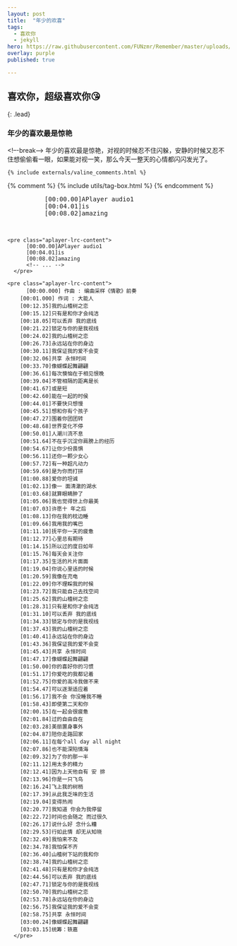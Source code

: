 ```yaml
---
layout: post
title:  "年少的欢喜"
tags:
  - 喜欢你
  - jekyll
hero: https://raw.githubusercontent.com/FUNzmr/Remember/master/uploads/zmr1569464182809.jpg
overlay: purple
published: true

---
```

## 喜欢你，超级喜欢你😘
{: .lead}
### 年少的喜欢最是惊艳
<!–-break-–>
年少的喜欢最是惊艳，对视的时候忍不住闪躲，安静的时候又忍不住想偷偷看一眼，如果能对视一笑，那么今天一整天的心情都闪闪发光了。



    {% include externals/valine_comments.html %}



  {% comment %}
    {% include utils/tag-box.html %}
  {% endcomment %}
  
  <link rel="stylesheet" href="https://cdn.bootcss.com/aplayer/1.10.1/APlayer.min.css">
  <script src="https://cdn.bootcss.com/aplayer/1.10.1/APlayer.min.js"></script>
  
  
  <div id="aplayer">
  	<pre class="aplayer-lrc-content">
          [00:00.00]APlayer audio1
          [00:04.01]is
          [00:08.02]amazing
          <!-- ... -->
      </pre>
  
  	<pre class="aplayer-lrc-content">
          [00:00.00]APlayer audio1
          [00:04.01]is
          [00:08.02]amazing
          <!-- ... -->
      </pre>
  	
  	<pre class="aplayer-lrc-content">
          [00:00.000] 作曲 : 编曲采样《情歌》前奏
  		[00:01.000] 作词 : 大能人
  		[00:12.35]我的山楂树之恋
  		[00:15.12]只有是和你才会纯洁
  		[00:18.05]可以丢弃 我的底线
  		[00:21.22]锁定与你的是我视线
  		[00:24.02]我的山楂树之恋
  		[00:26.73]永远站在你的身边
  		[00:30.11]我保证我的爱不会变
  		[00:32.06]共享 永恒时间
  		[00:33.70]像蝴蝶起舞翩翩
  		[00:36.61]每次懊恼在于相见恨晚
  		[00:39.04]不管相隔的距离是长
  		[00:41.67]或是短
  		[00:42.60]能在一起的时侯
  		[00:44.01]不要快只想慢
  		[00:45.51]想和你有个孩子
  		[00:47.27]围着你团团转
  		[00:48.68]世界变化不停
  		[00:50.01]人潮川流不息
  		[00:51.64]不在乎沉淀你肩膀上的经历
  		[00:54.67]让你少份畏惧
  		[00:56.11]还你一颗少女心
  		[00:57.72]有一种超凡动力
  		[00:59.69]是为你而打拼
  		[01:00.88]爱你的坦诚
  		[01:02.13]像一 面清澈的湖水
  		[01:03.68]就算眼睛肿了
  		[01:05.06]我也觉得世上你最美
  		[01:07.03]许愿十 年之后
  		[01:08.13]你在我的枕边睡
  		[01:09.66]我用我的嘴巴
  		[01:11.10]抚平你一天的疲惫
  		[01:12.77]心里总有期待
  		[01:14.15]所以过的度日如年
  		[01:15.76]每天会关注你
  		[01:17.35]生活的片片面面
  		[01:19.04]你说心里话的时候
  		[01:20.59]我像在充电
  		[01:22.09]你不理睬我的时候
  		[01:23.72]我只能自己去找空间
  		[01:25.62]我的山楂树之恋
  		[01:28.31]只有是和你才会纯洁
  		[01:31.10]可以丢弃 我的底线
  		[01:34.33]锁定与你的是我视线
  		[01:37.43]我的山楂树之恋
  		[01:40.41]永远站在你的身边
  		[01:43.36]我保证我的爱不会变
  		[01:45.43]共享 永恒时间
  		[01:47.17]像蝴蝶起舞翩翩
  		[01:50.00]你的喜好你的习惯
  		[01:51.17]你爱吃的我都记着
  		[01:52.75]你爱的高冷我做不来
  		[01:54.47]可以逐渐适应着
  		[01:56.17]我不会 你没睡我不睡
  		[01:58.43]即使第二天和你
  		[02:00.15]在一起会很疲惫
  		[02:01.84]过的自由自在
  		[02:03.28]美丽置身事外
  		[02:04.87]陪你走路回家
  		[02:06.11]在每个all day all night
  		[02:07.86]也不能深陷情海
  		[02:09.32]为了你的那一半
  		[02:11.12]用太多的精力
  		[02:12.41]因为上天他自有 安 排
  		[02:13.96]你是一只飞鸟
  		[02:16.24]飞上我的树梢
  		[02:17.39]从此我乏味的生活
  		[02:19.04]变得热闹
  		[02:20.77]我知道 你会为我停留
  		[02:22.72]时间也会随之 而过很久
  		[02:26.17]说什么好 念什么糟
  		[02:29.53]行如此情 却无从知晓
  		[02:32.49]我怕来不及
  		[02:34.78]我怕保不齐
  		[02:36.40]山楂树下站的我和你
  		[02:38.74]我的山楂树之恋
  		[02:41.48]只有是和你才会纯洁
  		[02:44.56]可以丢弃 我的底线
  		[02:47.71]锁定与你的是我视线
  		[02:50.70]我的山楂树之恋
  		[02:53.78]永远站在你的身边
  		[02:56.75]我保证我的爱不会变
  		[02:58.75]共享 永恒时间
  		[03:00.24]像蝴蝶起舞翩翩
  		[03:03.15]统筹：轶嘉
      </pre>
  </div>
  <script>
  const ap = new APlayer({
      container: document.getElementById('aplayer'),
      fixed: true,
  	lrcType: 2,
  	listFolded: false,
      listMaxHeight: 90,
      audio: [
  		{
              title: '遇见',
  			author: '孙燕姿',
  			url: 'http://music.163.com/song/media/outer/url?id=287035.mp3',
  			pic: 'http://y.gtimg.cn/music/photo_new/T002R300x300M000002ehzTm0TxXC2.jpg',
              lrc: 'lrc2.lrc',
              theme: '#46718b'
          },
          {
              title: '遇见',
  			author: '孙燕姿',
  			url: 'http://music.163.com/song/media/outer/url?id=287035.mp3',
  			pic: 'http://y.gtimg.cn/music/photo_new/T002R300x300M000002ehzTm0TxXC2.jpg',
              lrc: 'lrc2.lrc',
              theme: '#46718b'
          },
          {
              title: '遇见',
  			author: '孙燕姿',
  			url: 'http://music.163.com/song/media/outer/url?id=1381755293.mp3',
  			pic: 'http://m.qpic.cn/psb?/V12pptsu3hV25r/gimrSJXwZN8kKvlirtIFpZ7svEzb*11mrLk7LhfBimM!/b/dLYAAAAAAAAA&bo=OAQwAjgEMAIRBzA!&rf=viewer_4',
              lrc: './lrc.lrc',
              theme: '#46718b'
          }
  	]
  });
  </script>